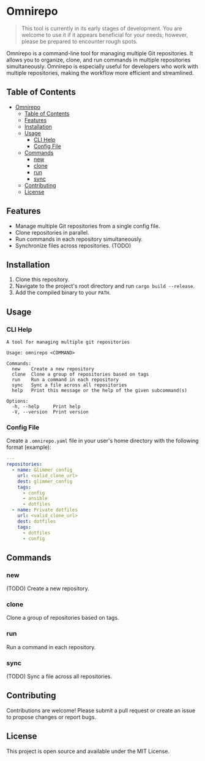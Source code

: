 # Omnirepo

>This tool is currently in its early stages of development. You are welcome to use it if it appears beneficial for your needs; however, please be prepared to encounter rough spots.

Omnirepo is a command-line tool for managing multiple Git repositories. It allows you to organize, clone, and run commands in multiple repositories simultaneously. Omnirepo is especially useful for developers who work with multiple repositories, making the workflow more efficient and streamlined.

## Table of Contents

- [Omnirepo](#omnirepo)
  - [Table of Contents](#table-of-contents)
  - [Features](#features)
  - [Installation](#installation)
  - [Usage](#usage)
    - [CLI Help](#cli-help)
    - [Config File](#config-file)
  - [Commands](#commands)
    - [new](#new)
    - [clone](#clone)
    - [run](#run)
    - [sync](#sync)
  - [Contributing](#contributing)
  - [License](#license)

## Features

- Manage multiple Git repositories from a single config file.
- Clone repositories in parallel.
- Run commands in each repository simultaneously.
- Synchronize files across repositories. (TODO)

## Installation

1. Clone this repository.
2. Navigate to the project's root directory and run `cargo build --release`.
3. Add the compiled binary to your `PATH`.

## Usage

### CLI Help

```plaintext
A tool for managing multiple git repositories

Usage: omnirepo <COMMAND>

Commands:
  new    Create a new repository
  clone  Clone a group of repositories based on tags
  run    Run a command in each repository
  sync   Sync a file across all repositories
  help   Print this message or the help of the given subcommand(s)

Options:
  -h, --help     Print help
  -V, --version  Print version
```

### Config File

Create a `.omnirepo.yaml` file in your user's home directory with the following format (example):

```yml
---
repositories:
  - name: Glimmer config
    url: <valid_clone_url>
    dest: glimmer_config
    tags:
      - config
      - ansible
      - dotfiles
  - name: Private dotfiles
    url: <valid_clone_url>
    dest: dotfiles
    tags:
      - dotfiles
      - config
```

## Commands

### new

(TODO)
Create a new repository.

### clone

Clone a group of repositories based on tags.

### run

Run a command in each repository.

### sync

(TODO)
Sync a file across all repositories.

## Contributing

Contributions are welcome! Please submit a pull request or create an issue to propose changes or report bugs.

## License

This project is open source and available under the MIT License.
